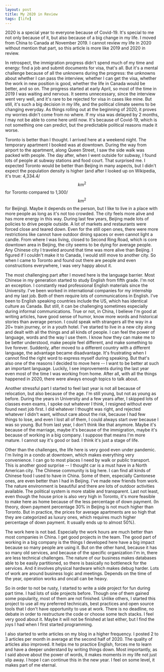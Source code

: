 ```yaml
---
layout: post
title: My 2020 in Review
tags: [life]
---
```


2020 is a special year to everyone because of Covid-19. It's special to me not only because of it, but also because of a big change in my life. I moved from China to Canada at November 2019. I cannot review my life in 2020 without mention that part, so this article is more like 2019 and 2020 in review.

In retrospect, the immigration progress didn't spend much of my time and energy: find a job and submit documents for visa, that's all. But it's a mental challenge because of all the unknowns during the progress: the unknowns about whether I can pass the interview, whether I can get the visa, whether the work in new position is good, whether the life in Canada would be better, and so on. The progress started at early April, so most of the time in 2019 I was waiting and nervous. It seems unnecessary, since the interview went very well, and it's rare to be rejected for visa in cases like mine. But still, it's such a big decision in my life, and the political climate seems to be changing everyday. As things rolling out at the beginning of 2020, it proves my worries didn't come from no where. If my visa was delayed by 2 months, I may not be able to come here until now. It's because of Covid-19, which is not something one can predict, but the predictable political reasons made it worse.

Toronto is better than I thought. I arrived here at a weekend night. The temporary apartment I booked was at downtown. During the way from airport to the apartment, along Queen Street, I saw the side walk was packed with people. The day after, when I went outside for subway, I found lots of people at subway stations and food court. That surprised me. I expected Toronto would be better than Beijing in many aspects, but I didn't expect the population density is higher (and after I looked up on Wikipedia, it's true: 4,334.4/$$km^2$$ for Toronto compared to 1,300/$$km^2$$ for Beijing). Maybe it depends on the person, but I like to live in a place with more people as long as it's not too crowded. The city feels more alive and has more energy in this way. During last few years, Beijing made lots of policies to drive people outside. A lot of markets and restaurants were forced close and teared down. Even for the still open ones, there were more restrictions like cannot have outdoor dining spaces or even cannot light a candle. From where I was living, closed to Second Ring Road, which is core downtown area in Beijing, the city seems to be dying for average people. Any Chinese city I traveled around that time was more alive than Beijing. I figured if I couldn't make it to Canada, I would still move to another city. So when I came to Toronto and found out there are people and even constructions everywhere, I was very happy about it.

The most challenging part after I moved here is the language barrier. Most Chinese in my generation started to study English from fifth grade. I'm not an exception. I constantly read professional English materials since the University. I've been worked in international companies for my internship and my last job. Both of them require lots of communications in English. I've been to English speaking countries include the US, which has identical culture as Canada. But still, it can be challenging sometimes especially during informal communications. True or not, in China, I believe I'm good at writing articles, have good sense of humor, know more words and historical stories than average person. I could speak with strangers all the way in a 20+ train journey, or in a youth hotel. I've started to live in a new city along and dealt with all the things and all kinds of people. I can feel the power of language, words and the way I use them. I know how they can make me to be better understood, make people feel different, and make something to live forever. Suddenly, after moved to a different country with a different language, the advantage became disadvantage. It's frustrating when I cannot find the right word to express myself during speaking. But that's also one of the reasons I decided to move here -- I want to be better at such an important language. Luckily, I see improvements during the last year even most of the time I was working from home. After all, with all the things happened in 2020, there were always enough topics to talk about.

Another stressful part I started to feel last year is not all because of relocation, but also because of the age. I'm still young, but not as young as before. During the years in University and a few years after, I skipped lots of classes even exams, I spoke out whatever I think, I resigned without ever found next job first. I did whatever I thought was right, and rejected whatever I didn't want, without care about the risk, because I had few things to lose, and even I lost all of them, I could always start over because I was so young. But from last year, I don't think like that anymore. Maybe it's because of the marriage, maybe it's because of the immigration, maybe it's because of working in a big company. I suppose that means I'm more mature. I cannot say it's good or bad. I think it's just a stage of life.

Other than the challenges, the life here is very good even under pandemic. I'm living in a condo at downtown, which makes everything very convenience. I can go to most places I need by walk or public transport. This is another good surprise -- I thought car is a must have in a North American city. The Chinese community is big here. I can find all kinds of Chinese food I used to have in China. Some of them, especially Cantonese ones, are even better than I had in Beijing. I've made new friends from work. The nature environment is beautiful and there are lots of outdoor activities available. The political system is more stable and transparent. Last not least, even though the house price is also very high in Toronto, it's more feasible to make here as home because of the less percentage of down payment. (In theory, down payment percentage 30% in Beijing is not much higher than Toronto. But in practice, the prices for average apartments are so high that they are categorized as luxury ones, which requires much higher percentage of down payment. It usually ends up to almost 50%).

The work here is not bad. Especially the work hours are much better than most companies in China. I get good projects in the team. The good part of working in a big company is the things I developed here have a big impact because so many people are using it. But on the other hand, because it has so many old services, and because of the specific organization I'm in, there are less technical challenges. The nature of our business makes databases able to be easily partitioned, so there is basically no bottleneck for the services. And it involves physical hardware which makes debug harder. Lots of work are around business logic and meetings. Depends on the time of the year, operation works and oncall can be heavy.

So in order to not be rusty, I started to write a side project for fun during part time. I had lots of side projects before. Though one of them gained some popularity, most of them are not finished. Unlike others, I started this project to use all my preferred technicals, best practices and open source tools that I don't have opportunity to use at work. There is no deadline, no debate in order to restructure the code or choose some tech stacks. I feel very good about it. Maybe it will not be finished at last either, but I find the joys I had when I first started programming.

I also started to write articles on my blog in a higher frequency. I posted 2 to 3 articles per month in average at the second half of 2020. The quality of articles also improved. It helps me to practice English, forces me to learn and have a deeper understand by writing things down. Most importantly, as I said above about the power of words, it makes moments in my life not just slip away. I hope I can continue this in the new year. I feel on some level, it makes part of me eternal.
